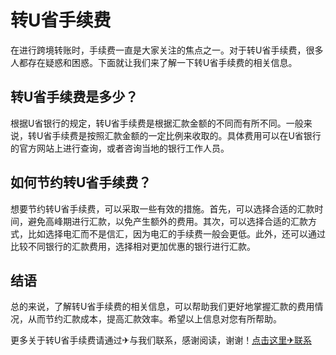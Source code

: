 # 转U省手续费

在进行跨境转账时，手续费一直是大家关注的焦点之一。对于转U省手续费，很多人都存在疑惑和困惑。下面就让我们来了解一下转U省手续费的相关信息。

## 转U省手续费是多少？

根据U省银行的规定，转U省手续费是根据汇款金额的不同而有所不同。一般来说，转U省手续费是按照汇款金额的一定比例来收取的。具体费用可以在U省银行的官方网站上进行查询，或者咨询当地的银行工作人员。

## 如何节约转U省手续费？

想要节约转U省手续费，可以采取一些有效的措施。首先，可以选择合适的汇款时间，避免高峰期进行汇款，以免产生额外的费用。其次，可以选择合适的汇款方式，比如选择电汇而不是信汇，因为电汇的手续费一般会更低。此外，还可以通过比较不同银行的汇款费用，选择相对更加优惠的银行进行汇款。

## 结语

总的来说，了解转U省手续费的相关信息，可以帮助我们更好地掌握汇款的费用情况，从而节约汇款成本，提高汇款效率。希望以上信息对您有所帮助。

更多关于转U省手续费请通过✈与我们联系，感谢阅读，谢谢！[点击这里✈联系](https://www.trx.tw)